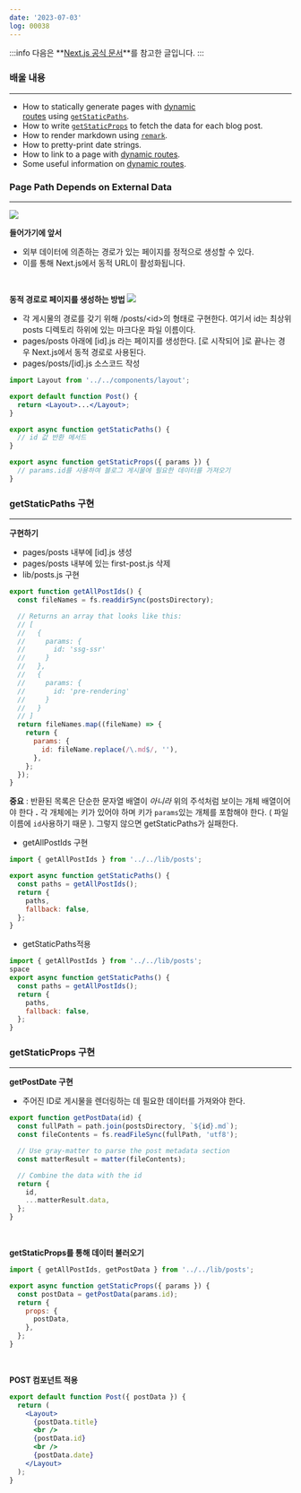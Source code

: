 ```yaml
---
date: '2023-07-03'
log: 00038 
---
```


:::info
다음은 **[Next.js 공식 문서](https://nextjs.org/learn/foundations/about-nextjs)**를 참고한 글입니다.
:::

### 배울 내용
---
- How to statically generate pages with [dynamic routes](https://nextjs.org/docs/routing/dynamic-routes) using [`getStaticPaths`](https://nextjs.org/docs/basic-features/data-fetching#getstaticpaths-static-generation).
- How to write [`getStaticProps`](https://nextjs.org/docs/basic-features/data-fetching#getstaticprops-static-generation) to fetch the data for each blog post.
- How to render markdown using [`remark`](https://github.com/remarkjs/remark).
- How to pretty-print date strings.
- How to link to a page with [dynamic routes](https://nextjs.org/docs/routing/dynamic-routes).
- Some useful information on [dynamic routes](https://nextjs.org/docs/routing/dynamic-routes).

### Page Path Depends on External Data
---

<img src="https://i.ibb.co/V3b4kZr/page-path-external-data.png"/>

**들어가기에 앞서**
- 외부 데이터에 의존하는 경로가 있는 페이지를 정적으로 생성할 수 있다.
- 이를 통해 Next.js에서 동적 URL이 활성화됩니다.

<br/>

**동적 경로로 페이지를 생성하는 방법**
<img src="https://i.ibb.co/PxCJYqW/how-to-dynamic-routes.png"/>
- 각 게시물의 경로를 갖기 위해 /posts/\<id\>의 형태로 구현한다. 여기서 id는 최상위 posts 디렉토리 하위에 있는 마크다운 파일 이름이다.
- pages/posts 아래에 \[id\].js 라는 페이지를 생성한다. \[로 시작되어 \]로 끝나는 경우 Next.js에서 동적 경로로 사용된다.
- pages/posts/\[id\].js 소스코드 작성
```jsx
import Layout from '../../components/layout';

export default function Post() {
  return <Layout>...</Layout>;
}

export async function getStaticPaths() {
  // id 값 반환 메서드
}

export async function getStaticProps({ params }) {
  // params.id를 사용하여 블로그 게시물에 필요한 데이터를 가져오기
}
```

### getStaticPaths 구현
---

**구현하기**
- pages/posts 내부에 \[id\].js 생성
- pages/posts 내부에 있는 first-post.js 삭제
- lib/posts.js 구현
```jsx
export function getAllPostIds() {
  const fileNames = fs.readdirSync(postsDirectory);

  // Returns an array that looks like this:
  // [
  //   {
  //     params: {
  //       id: 'ssg-ssr'
  //     }
  //   },
  //   {
  //     params: {
  //       id: 'pre-rendering'
  //     }
  //   }
  // ]
  return fileNames.map((fileName) => {
    return {
      params: {
        id: fileName.replace(/\.md$/, ''),
      },
    };
  });
}
```

**중요** : 반환된 목록은 단순한 문자열 배열이 _아니라_ 위의 주석처럼 보이는 개체 배열이어야 한다 **.** 각 개체에는 키가 있어야 하며 키가 `params`있는 개체를 포함해야 한다. ( 파일 이름에 `id`사용하기 때문 ). 그렇지 않으면 getStaticPaths가 실패한다.

- getAllPostIds 구현
```js
import { getAllPostIds } from '../../lib/posts';

export async function getStaticPaths() {
  const paths = getAllPostIds();
  return {
    paths,
    fallback: false,
  };
}
```
- getStaticPaths적용
```js
import { getAllPostIds } from '../../lib/posts';
space
export async function getStaticPaths() {
  const paths = getAllPostIds();
  return {
    paths,
    fallback: false,
  };
}
```

### getStaticProps 구현
---

**getPostDate 구현**
- 주어진 ID로 게시물을 렌더링하는 데 필요한 데이터를 가져와야 한다.
```jsx
export function getPostData(id) {
  const fullPath = path.join(postsDirectory, `${id}.md`);
  const fileContents = fs.readFileSync(fullPath, 'utf8');

  // Use gray-matter to parse the post metadata section
  const matterResult = matter(fileContents);

  // Combine the data with the id
  return {
    id,
    ...matterResult.data,
  };
}
```

<br/>

**getStaticProps를 통해 데이터 불러오기**
```js
import { getAllPostIds, getPostData } from '../../lib/posts';

export async function getStaticProps({ params }) {
  const postData = getPostData(params.id);
  return {
    props: {
      postData,
    },
  };
}
```

<br/>

**POST 컴포넌트 적용**
```jsx
export default function Post({ postData }) {
  return (
    <Layout>
      {postData.title}
      <br />
      {postData.id}
      <br />
      {postData.date}
    </Layout>
  );
}
```